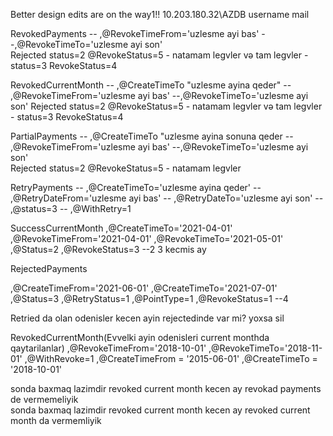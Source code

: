 Better design edits are on the way1!!
10.203.180.32\AZDB
username mail


RevokedPayments
 -- ,@RevokeTimeFrom='uzlesme ayi bas'
  --,@RevokeTimeTo='uzlesme ayi son'  
Rejected status=2 @RevokeStatus=5  - natamam legvler
və tam legvler - status=3 RevokeStatus=4 


RevokedCurrentMonth
 -- ,@CreateTimeTo "uzlesme ayina qeder"
 -- ,@RevokeTimeFrom='uzlesme ayi bas'
  --,@RevokeTimeTo='uzlesme ayi son'
Rejected status=2 @RevokeStatus=5  - natamam legvler
və tam legvler - status=3 RevokeStatus=4 	


PartialPayments
 -- ,@CreateTimeTo "uzlesme ayina sonuna qeder
 -- ,@RevokeTimeFrom='uzlesme ayi bas'
  --,@RevokeTimeTo='uzlesme ayi son'  
Rejected status=2 @RevokeStatus=5  - natamam legvler


RetryPayments
 -- ,@CreateTimeTo='uzlesme ayina qeder'
 -- ,@RetryDateFrom='uzlesme ayi bas'
 -- ,@RetryDateTo='uzlesme ayi son'
 -- ,@status=3
 -- ,@WithRetry=1

SuccessCurrentMonth
 ,@CreateTimeTo='2021-04-01'
  ,@RevokeTimeFrom='2021-04-01'
  ,@RevokeTimeTo='2021-05-01' 
  ,@Status=2
  ,@RevokeStatus=3 --2 3 kecmis ay
 

RejectedPayments

  ,@CreateTimeFrom='2021-06-01'
  ,@CreateTimeTo='2021-07-01'
  ,@Status=3
  ,@RetryStatus=1
  ,@PointType=1
  ,@RevokeStatus=1 --4

Retried da olan odenisler kecen ayin rejectedinde var mi? yoxsa sil

 RevokedCurrentMonth(Evvelki ayin odenisleri current monthda qaytarilanlar)
 ,@RevokeTimeFrom='2018-10-01'
 ,@RevokeTimeTo='2018-11-01' 
      ,@WithRevoke=1
   ,@CreateTimeFrom = '2015-06-01'
   ,@CreateTimeTo = '2018-10-01'

sonda baxmaq lazimdir revoked current month kecen ay revokad payments de vermemeliyik     
sonda baxmaq lazimdir revoked current month kecen ay revoked current month da vermemliyik  
